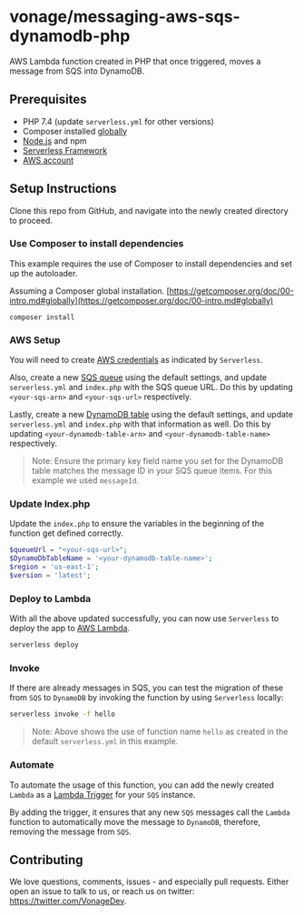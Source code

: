 # vonage/messaging-aws-sqs-dynamodb-php

AWS Lambda function created in PHP that once triggered, moves a message from SQS into DynamoDB.

## Prerequisites

* PHP 7.4 (update `serverless.yml` for other versions)
* Composer installed [globally](https://getcomposer.org/doc/00-intro.md#globally)
* [Node.js](https://nodejs.org/en/) and npm
* [Serverless Framework](https://serverless.com/framework/docs/getting-started/)
* [AWS account](https://aws.amazon.com/)

## Setup Instructions

Clone this repo from GitHub, and navigate into the newly created directory to proceed.

### Use Composer to install dependencies

This example requires the use of Composer to install dependencies and set up the autoloader.

Assuming a Composer global installation. [https://getcomposer.org/doc/00-intro.md#globally](https://getcomposer.org/doc/00-intro.md#globally)

```
composer install
```

### AWS Setup

You will need to create [AWS credentials](https://www.serverless.com/framework/docs/providers/aws/guide/credentials/) as indicated by `Serverless`.

Also, create a new [SQS queue](https://aws.amazon.com/sqs/) using the default settings, and update `serverless.yml` and `index.php` with the SQS queue URL. Do this by updating `<your-sqs-arn>` and `<your-sqs-url>` respectively.

Lastly, create a new [DynamoDB table](https://aws.amazon.com/dynamodb/) using the default settings, and update `serverless.yml` and `index.php` with that information as well. Do this by updating `<your-dynamodb-table-arn>` and `<your-dynamodb-table-name>` respectively.

> Note: Ensure the primary key field name you set for the DynamoDB table matches the message ID in your SQS queue items. For this example we used `messageId`.

### Update Index.php

Update the `index.php` to ensure the variables in the beginning of the function get defined correctly.

```php
$queueUrl = "<your-sqs-url>";
$DynamoDbTableName = '<your-dynamodb-table-name>';
$region = 'us-east-1';
$version = 'latest';
```

### Deploy to Lambda

With all the above updated successfully, you can now use `Serverless` to deploy the app to [AWS Lambda](https://aws.amazon.com/lambda/).

```bash
serverless deploy
```

### Invoke

If there are already messages in SQS, you can test the migration of these from `SQS` to `DynamoDB` by invoking the function by using `Serverless` locally:

```bash
serverless invoke -f hello
```

> Note: Above shows the use of function name `hello` as created in the default `serverless.yml` in this example.

### Automate

To automate the usage of this function, you can add the newly created `Lambda` as a [Lambda Trigger](https://docs.aws.amazon.com/AWSSimpleQueueService/latest/SQSDeveloperGuide/sqs-configure-lambda-function-trigger.html) for your `SQS` instance.

By adding the trigger, it ensures that any new `SQS` messages call the `Lambda` function to automatically move the message to `DynamoDB`, therefore, removing the message from `SQS`.

## Contributing

We love questions, comments, issues - and especially pull requests. Either open an issue to talk to us, or reach us on twitter: <https://twitter.com/VonageDev>.
